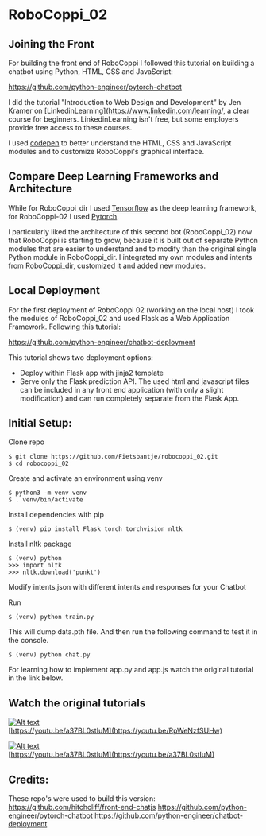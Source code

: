 # RoboCoppi_02  

## Joining the Front  

For building the front end of RoboCoppi I followed this tutorial on building a chatbot using Python, HTML, CSS and JavaScript:  

https://github.com/python-engineer/pytorch-chatbot   

I did the tutorial "Introduction to Web Design and Development" by Jen Kramer on [LinkedinLearning](https://www.linkedin.com/learning/, a clear course for beginners. LinkedinLearning isn't free, but some employers provide free access to these courses.  

I used [codepen](https://codepen.io) to better understand the HTML, CSS and JavaScript modules and to customize RoboCoppi's graphical interface.

## Compare Deep Learning Frameworks and Architecture  

While for RoboCoppi_dir I used [Tensorflow](https://www.tensorflow.org/overview) as the deep learning framework, for RoboCoppi-02 I used [Pytorch](https://pytorch.org/tutorials/index.html).  

I particularly liked the architecture of this second bot (RoboCoppi_02) now that RoboCoppi is starting to grow, because it is built out of separate Python modules that are easier to understand and to modify than the original single Python module in RoboCoppi_dir. I integrated my own modules and intents from RoboCoppi_dir, customized it and added new modules. 

## Local Deployment  

For the first deployment of RoboCoppi 02 (working on the local host) I took the modules of RoboCoppi_02 and used Flask as a Web Application Framework. Following this tutorial:  

https://github.com/python-engineer/chatbot-deployment  

This tutorial shows two deployment options:

- Deploy within Flask app with jinja2 template  
- Serve only the Flask prediction API. The used html and javascript files can be included in any front end application (with only a slight modification) and can run completely separate from the Flask App.  

## Initial Setup:  

Clone repo
```
$ git clone https://github.com/Fietsbantje/robocoppi_02.git
$ cd robocoppi_02
```

Create and activate an environment using venv
```
$ python3 -m venv venv
$ . venv/bin/activate
```
Install dependencies with pip
```
$ (venv) pip install Flask torch torchvision nltk
```
Install nltk package
```
$ (venv) python
>>> import nltk
>>> nltk.download('punkt')
```
Modify intents.json with different intents and responses for your Chatbot

Run
```
$ (venv) python train.py
```
This will dump data.pth file. And then run the following command to test it in the console.
```
$ (venv) python chat.py
```

For learning how to implement app.py and app.js watch the original tutorial in the link below.

## Watch the original tutorials  

[![Alt text](https://img.youtube.com/vi/RpWeNzfSUHw/hqdefault.jpg)](https://youtu.be/RpWeNzfSUHw)  
[https://youtu.be/a37BL0stIuM](https://youtu.be/RpWeNzfSUHw)  

[![Alt text](https://img.youtube.com/vi/a37BL0stIuM/hqdefault.jpg)](https://youtu.be/a37BL0stIuM)  
[https://youtu.be/a37BL0stIuM](https://youtu.be/a37BL0stIuM)  

## Credits:  

These repo's were used to build this version:  
https://github.com/hitchcliff/front-end-chatjs
https://github.com/python-engineer/pytorch-chatbot 
https://github.com/python-engineer/chatbot-deployment  
  

